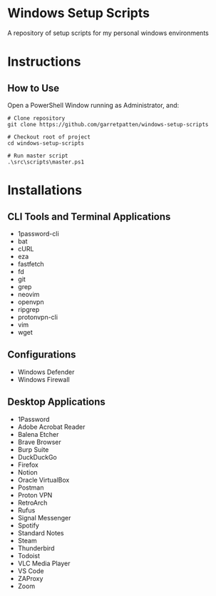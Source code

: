 # Windows Setup Scripts
A repository of setup scripts for my personal windows environments

# Instructions

## How to Use
Open a PowerShell Window running as Administrator, and:
```
# Clone repository
git clone https://github.com/garretpatten/windows-setup-scripts

# Checkout root of project
cd windows-setup-scripts

# Run master script
.\src\scripts\master.ps1
```

# Installations

## CLI Tools and Terminal Applications
- 1password-cli
- bat
- cURL
- eza
- fastfetch
- fd
- git
- grep
- neovim
- openvpn
- ripgrep
- protonvpn-cli
- vim
- wget

## Configurations
- Windows Defender
- Windows Firewall

## Desktop Applications
- 1Password
- Adobe Acrobat Reader
- Balena Etcher
- Brave Browser
- Burp Suite
- DuckDuckGo
- Firefox
- Notion
- Oracle VirtualBox
- Postman
- Proton VPN
- RetroArch
- Rufus
- Signal Messenger
- Spotify
- Standard Notes
- Steam
- Thunderbird
- Todoist
- VLC Media Player
- VS Code
- ZAProxy
- Zoom
